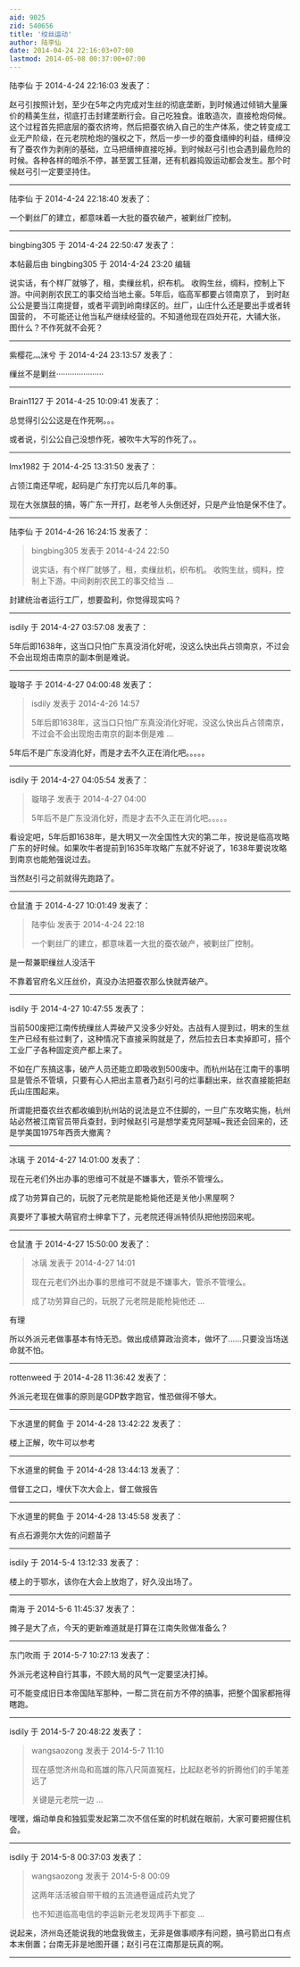 ```yaml
---
aid: 9025
zid: 540656
title: '绞丝运动'
author: 陆李仙
date: 2014-04-24 22:16:03+07:00
lastmod: 2014-05-08 00:37:00+07:00
---
```


陆李仙 于 2014-4-24 22:16:03 发表了：

赵弓引按照计划，至少在5年之内完成对生丝的彻底垄断，到时候通过倾销大量廉价的精美生丝，彻底打击封建垄断行会。自己吃独食。谁敢造次，直接枪炮伺候。这个过程首先把底层的蚕农挤垮，然后把蚕农纳入自己的生产体系，使之转变成工业无产阶级，在元老院枪炮的强权之下，然后一步一步的蚕食缙绅的利益，缙绅没有了蚕农作为剥削的基础，立马把缙绅直接吃掉。到时候赵弓引也会遇到最危险的时候。各种各样的暗杀不停，甚至罢工狂潮，还有机器捣毁运动都会发生。那个时候赵弓引一定要坚持住。

---------

陆李仙 于 2014-4-24 22:18:40 发表了：

一个剿丝厂的建立，都意味着一大批的蚕农破产，被剿丝厂控制。

---------

bingbing305 于 2014-4-24 22:50:47 发表了：

本帖最后由 bingbing305 于 2014-4-24 23:20 编辑 

说实话，有个样厂就够了，租，卖缫丝机，织布机。 收购生丝，绸料，控制上下游。中间剥削农民工的事交给当地土豪。5年后，临高军都要占领南京了， 到时赵公公是要当江南提督，或者平调到岭南绿区的。丝厂，山庄什么还是要出手或者转国营的， 不可能还让他当私产继续经营的。不知道他现在四处开花，大铺大张，图什么？不作死就不会死？

---------

紫樱花灬沫兮 于 2014-4-24 23:13:57 发表了：

缫丝不是剿丝·····················

---------

Brain1127 于 2014-4-25 10:09:41 发表了：

总觉得引公公这是在作死啊。。。

或者说，引公公自己没想作死，被吹牛大写的作死了。。

---------

lmx1982 于 2014-4-25 13:31:50 发表了：

占领江南还早呢，起码是广东打完以后几年的事。

现在大张旗鼓的搞，等广东一开打，赵老爷人头倒还好，只是产业怕是保不住了。

---------

陆李仙 于 2014-4-26 16:24:15 发表了：

> bingbing305 发表于 2014-4-24 22:50
> 
> 说实话，有个样厂就够了，租，卖缫丝机，织布机。 收购生丝，绸料，控制上下游。中间剥削农民工的事交给当 ...



封建统治者运行工厂，想要盈利，你觉得现实吗？

---------

isdily 于 2014-4-27 03:57:08 发表了：

5年后即1638年，这当口只怕广东真没消化好呢，没这么快出兵占领南京，不过会不会出现炮击南京的副本倒是难说。

---------

璇瑢子 于 2014-4-27 04:00:48 发表了：

> isdily 发表于 2014-4-26 14:57
> 
> 5年后即1638年，这当口只怕广东真没消化好呢，没这么快出兵占领南京，不过会不会出现炮击南京的副本倒是难 ...



5年后不是广东没消化好，而是才去不久正在消化吧。。。。。

---------

isdily 于 2014-4-27 04:05:54 发表了：

> 璇瑢子 发表于 2014-4-27 04:00
> 
> 5年后不是广东没消化好，而是才去不久正在消化吧。。。。。



看设定吧，5年后即1638年，是大明又一次全国性大灾的第二年，按说是临高攻略广东的好时候。如果吹牛者提前到1635年攻略广东就不好说了，1638年要说攻略到南京也能勉强说过去。

当然赵引弓之前就得先跑路了。

---------

仓鼠渣 于 2014-4-27 10:01:49 发表了：

> 陆李仙 发表于 2014-4-24 22:18
> 
> 一个剿丝厂的建立，都意味着一大批的蚕农破产，被剿丝厂控制。



是一帮兼职缫丝人没活干

不靠着官府名义压丝价，真没办法把蚕农那么快就弄破产。

---------

isdily 于 2014-4-27 10:47:55 发表了：

当前500废把江南传统缫丝人弄破产又没多少好处。古战有人提到过，明末的生丝生产已经有些过剩了，这种情况下直接采购就是了，然后拉去日本卖掉即可，搭个工业厂子各种固定资产都上来了。

不如在广东搞这事，破产人员还能立即吸收到500废中。而杭州站在江南干的事明显是管杀不管填，只要有心人把出主意者乃赵引弓的烂事翻出来，丝农直接能把赵氏山庄围起来。

所谓能把蚕农丝农都收编到杭州站的说法是立不住脚的，一旦广东攻略实施，杭州站必然被江南官员带兵查封，到时候赵引弓是想学麦克阿瑟喊~我还会回来的，还是学美国1975年西贡大撤离？

---------

冰璃 于 2014-4-27 14:01:00 发表了：

现在元老们外出办事的思维可不就是不嫌事大，管杀不管埋么。

成了功劳算自己的，玩脱了元老院是能枪毙他还是关他小黑屋啊？

真要坏了事被大萌官府士绅拿下了，元老院还得派特侦队把他捞回来呢。

---------

仓鼠渣 于 2014-4-27 15:50:00 发表了：

> 冰璃 发表于 2014-4-27 14:01
> 
> 现在元老们外出办事的思维可不就是不嫌事大，管杀不管埋么。
> 
> 成了功劳算自己的，玩脱了元老院是能枪毙他还 ...



有理

所以外派元老做事基本有恃无恐。做出成绩算政治资本，做坏了……只要没当场送命就不怕。

---------

rottenweed 于 2014-4-28 11:36:42 发表了：

外派元老现在做事的原则是GDP数字跑官，惟恐做得不够大。

---------

下水道里的鳄鱼 于 2014-4-28 13:42:22 发表了：

楼上正解，吹牛可以参考

---------

下水道里的鳄鱼 于 2014-4-28 13:44:13 发表了：

借督工之口，埋伏下次大会上，督工做报告

---------

下水道里的鳄鱼 于 2014-4-28 13:45:58 发表了：

有点石源莞尔大佐的问题苗子

---------

isdily 于 2014-5-4 13:12:33 发表了：

楼上的于鄂水，该你在大会上放炮了，好久没出场了。

---------

南海 于 2014-5-6 11:45:37 发表了：

摊子是大了点，今天的更新难道就是打算在江南失败做准备么？

---------

东门吹雨 于 2014-5-7 10:27:13 发表了：

外派元老这种自行其事，不顾大局的风气一定要坚决打掉。

可不能变成旧日本帝国陆军那种，一帮二货在前方不停的搞事，把整个国家都拖得瞎跑。

---------

isdily 于 2014-5-7 20:48:22 发表了：

> wangsaozong 发表于 2014-5-7 11:10
> 
> 现在感觉济州岛和高雄的陈八尺简直冤枉，比起赵老爷的折腾他们的手笔差远了
> 
> 关键是元老院一边 ...



嘿嘿，煽动单良和独狐雯发起第二次不信任案的时机就在眼前，大家可要把握住机会。

---------

isdily 于 2014-5-8 00:37:03 发表了：

> wangsaozong 发表于 2014-5-8 00:09
> 
> 这两年活活被自带干粮的五流通卷逼成药丸党了
> 
> 也不知道临高电信的李运新元老发现两手下都变 ...



说起来，济州岛还能说我的地盘我做主，无非是做事顺序有问题，搞弓箭出口有点本末倒置；台南无非是地图开疆；赵引弓在江南那是玩真的啊。

---------

